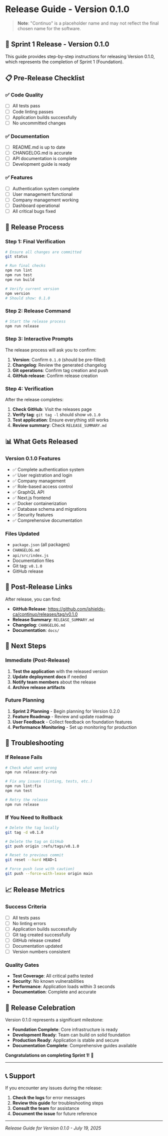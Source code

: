 # Release Guide - Version 0.1.0

> **Note**: "Continuo" is a placeholder name and may not reflect the final chosen name for the software.

## 🎯 Sprint 1 Release - Version 0.1.0

This guide provides step-by-step instructions for releasing Version 0.1.0, which represents the completion of Sprint 1 (Foundation).

## 📋 Pre-Release Checklist

### ✅ Code Quality
- [ ] All tests pass
- [ ] Code linting passes
- [ ] Application builds successfully
- [ ] No uncommitted changes

### ✅ Documentation
- [ ] README.md is up to date
- [ ] CHANGELOG.md is accurate
- [ ] API documentation is complete
- [ ] Development guide is ready

### ✅ Features
- [ ] Authentication system complete
- [ ] User management functional
- [ ] Company management working
- [ ] Dashboard operational
- [ ] All critical bugs fixed

## 🚀 Release Process

### Step 1: Final Verification
```bash
# Ensure all changes are committed
git status

# Run final checks
npm run lint
npm run test
npm run build

# Verify current version
npm version
# Should show: 0.1.0
```

### Step 2: Release Command
```bash
# Start the release process
npm run release
```

### Step 3: Interactive Prompts
The release process will ask you to confirm:

1. **Version**: Confirm `0.1.0` (should be pre-filled)
2. **Changelog**: Review the generated changelog
3. **Git operations**: Confirm tag creation and push
4. **GitHub release**: Confirm release creation

### Step 4: Verification
After the release completes:

1. **Check GitHub**: Visit the releases page
2. **Verify tag**: `git tag -l` should show `v0.1.0`
3. **Test application**: Ensure everything still works
4. **Review summary**: Check `RELEASE_SUMMARY.md`

## 📊 What Gets Released

### Version 0.1.0 Features
- ✅ Complete authentication system
- ✅ User registration and login
- ✅ Company management
- ✅ Role-based access control
- ✅ GraphQL API
- ✅ Next.js frontend
- ✅ Docker containerization
- ✅ Database schema and migrations
- ✅ Security features
- ✅ Comprehensive documentation

### Files Updated
- `package.json` (all packages)
- `CHANGELOG.md`
- `api/src/index.js`
- Documentation files
- Git tag: `v0.1.0`
- GitHub release

## 🔗 Post-Release Links

After release, you can find:

- **GitHub Release**: https://github.com/jshields-ca/continuo/releases/tag/v0.1.0
- **Release Summary**: `RELEASE_SUMMARY.md`
- **Changelog**: `CHANGELOG.md`
- **Documentation**: `docs/`

## 🎯 Next Steps

### Immediate (Post-Release)
1. **Test the application** with the released version
2. **Update deployment docs** if needed
3. **Notify team members** about the release
4. **Archive release artifacts**

### Future Planning
1. **Sprint 2 Planning** - Begin planning for Version 0.2.0
2. **Feature Roadmap** - Review and update roadmap
3. **User Feedback** - Collect feedback on foundation features
4. **Performance Monitoring** - Set up monitoring for production

## 🐛 Troubleshooting

### If Release Fails
```bash
# Check what went wrong
npm run release:dry-run

# Fix any issues (linting, tests, etc.)
npm run lint:fix
npm run test

# Retry the release
npm run release
```

### If You Need to Rollback
```bash
# Delete the tag locally
git tag -d v0.1.0

# Delete the tag on GitHub
git push origin :refs/tags/v0.1.0

# Reset to previous commit
git reset --hard HEAD~1

# Force push (use with caution)
git push --force-with-lease origin main
```

## 📈 Release Metrics

### Success Criteria
- [ ] All tests pass
- [ ] No linting errors
- [ ] Application builds successfully
- [ ] Git tag created successfully
- [ ] GitHub release created
- [ ] Documentation updated
- [ ] Version numbers consistent

### Quality Gates
- **Test Coverage**: All critical paths tested
- **Security**: No known vulnerabilities
- **Performance**: Application loads within 3 seconds
- **Documentation**: Complete and accurate

## 🎊 Release Celebration

Version 0.1.0 represents a significant milestone:

- **Foundation Complete**: Core infrastructure is ready
- **Development Ready**: Team can build on solid foundation
- **Production Ready**: Application is stable and secure
- **Documentation Complete**: Comprehensive guides available

**Congratulations on completing Sprint 1!** 🎉

---

## 📞 Support

If you encounter any issues during the release:

1. **Check the logs** for error messages
2. **Review this guide** for troubleshooting steps
3. **Consult the team** for assistance
4. **Document the issue** for future reference

---

*Release Guide for Version 0.1.0 - July 19, 2025* 